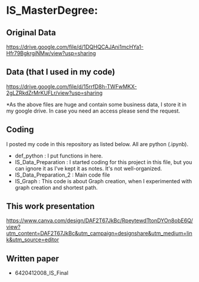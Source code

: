 # IS_MasterDegree: 

## Original Data
https://drive.google.com/file/d/1DQHQCAJAni1mcHYa1-Hfr79BgkrgiNMw/view?usp=sharing
## Data (that I used in my code)
https://drive.google.com/file/d/15rrfD8h-TWFwMKX-2gLZRkdZrMrKUFLr/view?usp=sharing

*As the above files are huge and contain some business data, I store it in my google drive. In case you need an access please send the request.

## Coding
I posted my code in this repository as listed below.
All are python (.ipynb).
- def_python : I put functions in here.
- IS_Data_Preparation : I started coding for this project in this file, but you can ignore it as I've kept it as notes. It's not well-organized.
- IS_Data_Preparation_2 : Main code file
- IS_Graph : This code is about Graph creation, when I experimented with graph creation and shortest path.

## This work presentation
https://www.canva.com/design/DAF2T67JkBc/RpeytewdTtonDYOn8obE6Q/view?utm_content=DAF2T67JkBc&utm_campaign=designshare&utm_medium=link&utm_source=editor

## Written paper
- 6420412008_IS_Final


